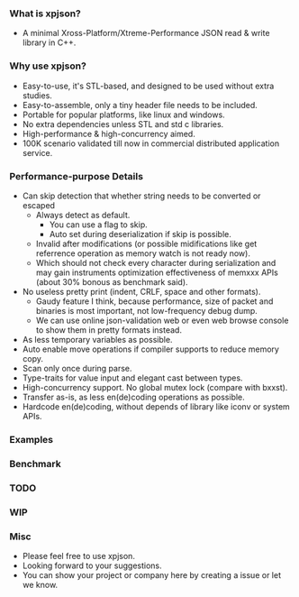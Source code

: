 
### What is xpjson?

- A minimal Xross-Platform/Xtreme-Performance JSON read & write library in C++.

### Why use xpjson?

- Easy-to-use, it's STL-based, and designed to be used without extra studies.
- Easy-to-assemble, only a tiny header file needs to be included.
- Portable for popular platforms, like linux and windows.
- No extra dependencies unless STL and std c libraries.
- High-performance & high-concurrency aimed.
- 100K scenario validated till now in commercial distributed application service.

### Performance-purpose Details

- Can skip detection that whether string needs to be converted or escaped
  - Always detect as default.
    - You can use a flag to skip.
    - Auto set during deserialization if skip is possible.
  - Invalid after modifications (or possible midifications like get referrence operation as memory watch is not ready now).
  - Which should not check every character during serialization and may gain instruments optimization effectiveness of memxxx APIs (about 30% bonous as benchmark said).
- No useless pretty print (indent, CRLF, space and other formats).
  - Gaudy feature I think, because performance, size of packet and binaries is most important, not low-frequency debug dump.
  - We can use online json-validation web or even web browse console to show them in pretty formats instead.
- As less temporary variables as possible.
- Auto enable move operations if compiler supports to reduce memory copy.
- Scan only once during parse.
- Type-traits for value input and elegant cast between types.
- High-concurrency support. No global mutex lock (compare with bxxst).
- Transfer as-is, as less en(de)coding operations as possible.
- Hardcode en(de)coding, without depends of library like iconv or system APIs.

### Examples

### Benchmark

### TODO

### WIP

### Misc

- Please feel free to use xpjson.
- Looking forward to your suggestions.
- You can show your project or company here by creating a issue or let we know.
